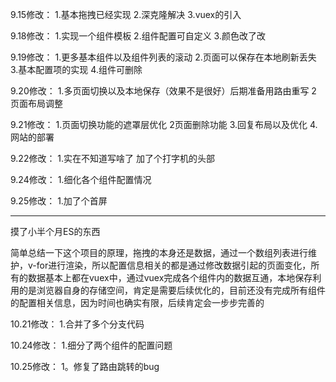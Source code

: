 9.15修改： 1.基本拖拽已经实现 2.深克隆解决 3.vuex的引入 

9.18修改： 1.实现一个组件模板 2.组件配置可自定义 3.颜色改了改

9.19修改： 1.更多基本组件以及组件列表的滚动 2.页面可以保存在本地刷新丢失 3.基本配置项的实现 4.组件可删除

9.20修改： 1.多页面切换以及本地保存（效果不是很好）后期准备用路由重写 2 页面布局调整

9.21修改： 1.页面切换功能的遮罩层优化 2页面删除功能 3.回复布局以及优化 4.网站的部署

9.22修改： 1.实在不知道写啥了 加了个打字机的头部

9.24修改： 1.细化各个组件配置情况

9.25修改： 1.加了个首屏

-------------------------------------------------------------------------------------------------------

摸了小半个月ES的东西

简单总结一下这个项目的原理，拖拽的本身还是数据，通过一个数组列表进行维护，v-for进行渲染，所以配置信息相关的都是通过修改数据引起的页面变化，所有的数据基本上都在vuex中，通过vuex完成各个组件内的数据互通，本地保存利用的是浏览器自身的存储空间，肯定是需要后续优化的，目前还没有完成所有组件的配置相关信息，因为时间也确实有限，后续肯定会一步步完善的 

10.21修改： 1.合并了多个分支代码

10.24修改： 1.细分了两个组件的配置问题

10.25修改： 1。修复了路由跳转的bug
